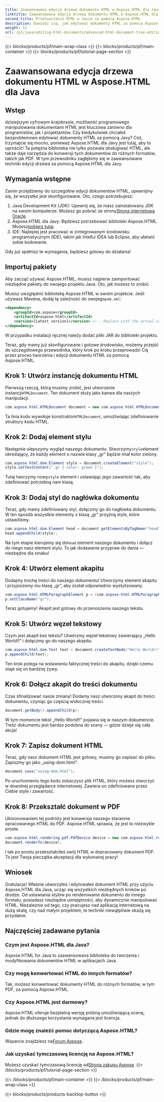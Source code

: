 ```yaml
---
title: Zaawansowana edycja drzewa dokumentu HTML w Aspose.HTML dla Java
linktitle: Zaawansowana edycja drzewa dokumentu HTML w Aspose.HTML dla Java
second_title: Przetwarzanie HTML w Javie za pomocą Aspose.HTML
description: Dowiedz się, jak edytować dokumenty HTML za pomocą Aspose.HTML for Java dzięki temu przewodnikowi krok po kroku, obejmującemu tworzenie stylów, akapitów i konwersję do formatu PDF.
weight: 11
url: /pl/java/editing-html-documents/advanced-html-document-tree-editing/
---
```


{{< blocks/products/pf/main-wrap-class >}}
{{< blocks/products/pf/main-container >}}
{{< blocks/products/pf/tutorial-page-section >}}

# Zaawansowana edycja drzewa dokumentu HTML w Aspose.HTML dla Java

## Wstęp

dzisiejszym cyfrowym krajobrazie, możliwość programowego manipulowania dokumentami HTML jest kluczowa zarówno dla programistów, jak i projektantów. Czy kiedykolwiek chciałeś bezproblemowo edytować dokumenty HTML za pomocą Javy? Cóż, trzymajcie się mocno, ponieważ Aspose.HTML dla Javy jest tutaj, aby to uprościć! Ta potężna biblioteka nie tylko pozwala obsługiwać HTML, ale także daje narzędzia do konwersji tych dokumentów do różnych formatów, takich jak PDF. W tym przewodniku zagłębimy się w zaawansowane techniki edycji drzewa za pomocą Aspose.HTML dla Javy.

## Wymagania wstępne

Zanim przejdziemy do szczegółów edycji dokumentów HTML, upewnijmy się, że wszystko jest skonfigurowane. Oto, czego potrzebujesz:
1.  Java Development Kit (JDK): Upewnij się, że masz zainstalowany JDK na swoim komputerze. Możesz go pobrać ze strony[Strona internetowa Oracle](https://www.oracle.com/java/technologies/javase-jdk11-downloads.html).
2.  Aspose.HTML dla Javy: Będziesz potrzebować biblioteki Aspose.HTML. Możesz[pobierz tutaj](https://releases.aspose.com/html/java/).
3. IDE: Najlepiej jest pracować w zintegrowanym środowisku programistycznym (IDE), takim jak IntelliJ IDEA lub Eclipse, aby ułatwić sobie kodowanie.

Gdy już spełnisz te wymagania, będziesz gotowy do działania!

## Importuj pakiety
Aby zacząć używać Aspose.HTML, musisz najpierw zaimportować niezbędne pakiety do swojego projektu Java. Oto, jak możesz to zrobić.

 Musisz uwzględnić bibliotekę Aspose.HTML w swoim projekcie. Jeśli używasz Mavena, dodaj tę zależność do swojego`pom.xml`:

```xml
<dependency>
    <groupId>com.aspose</groupId>
    <artifactId>aspose-html</artifactId>
    <version>[Latest version]</version> <!-- Replace with the actual version -->
</dependency>
```

W przypadku instalacji ręcznej należy dodać pliki JAR do biblioteki projektu.

Teraz, gdy mamy już skonfigurowane i gotowe środowisko, możemy przejść do szczegółowego przewodnika, który krok po kroku przeprowadzi Cię przez proces tworzenia i edycji dokumentu HTML za pomocą Aspose.HTML.

## Krok 1: Utwórz instancję dokumentu HTML

 Pierwszą rzeczą, którą musimy zrobić, jest utworzenie instancji`HTMLDocument`. Ten dokument służy jako kanwa dla naszych manipulacji.

```java
com.aspose.html.HTMLDocument document = new com.aspose.html.HTMLDocument();
```

 Ta linia kodu wywołuje konstruktor`HTMLDocument`, umożliwiając zdefiniowanie struktury kodu HTML.

## Krok 2: Dodaj element stylu

 Następnie ulepszymy wygląd naszego dokumentu. Stworzymy`style`element określający, że każdy element o nazwie klasy „gr” będzie miał kolor zielony.

```java
com.aspose.html.dom.Element style = document.createElement("style");
style.setTextContent(".gr { color: green }");
```

 Tutaj tworzymy nowy`style` element i ustawiając jego zawartość tak, aby zdefiniować potrzebną nam klasę.

## Krok 3: Dodaj styl do nagłówka dokumentu

Teraz, gdy mamy zdefiniowany styl, dołączmy go do nagłówka dokumentu. W ten sposób wszystkie elementy z klasą „gr” przyjmą style, które ustawiliśmy.

```java
com.aspose.html.dom.Element head = document.getElementsByTagName("head").get_Item(0);
head.appendChild(style);
```

 Na tym etapie kierujemy się do`head` element naszego dokumentu i dołącz do niego nasz element stylu. To jak dodawanie przypraw do dania — niezbędne dla smaku!

## Krok 4: Utwórz element akapitu

Dodajmy trochę treści do naszego dokumentu! Utworzymy element akapitu i przypiszemy mu klasę „gr”, aby został odpowiednio wystylizowany.

```java
com.aspose.html.HTMLParagraphElement p = (com.aspose.html.HTMLParagraphElement) document.createElement("p");
p.setClassName("gr");
```

Teraz gotujemy! Akapit jest gotowy do przenoszenia naszego tekstu.

## Krok 5: Utwórz węzeł tekstowy

Czym jest akapit bez tekstu? Utwórzmy węzeł tekstowy zawierający „Hello World!!” i dołączmy go do naszego akapitu.

```java
com.aspose.html.dom.Text text = document.createTextNode("Hello World!!");
p.appendChild(text);
```

Ten krok polega na wstawieniu faktycznej treści do akapitu, dzięki czemu staje się on bardziej żywy.

## Krok 6: Dołącz akapit do treści dokumentu

Czas sfinalizować nasze zmiany! Dodamy nasz utworzony akapit do treści dokumentu, czyniąc go częścią widocznej treści.

```java
document.getBody().appendChild(p);
```

W tym momencie tekst „Hello World!!” pojawia się w naszym dokumencie. Treść dokumentu jest bardzo podobna do sceny — gdzie dzieje się cała akcja!

## Krok 7: Zapisz dokument HTML

Teraz, gdy nasz dokument HTML jest gotowy, musimy go zapisać do pliku. Zapiszmy go jako „using-dom.html”.

```java
document.save("using-dom.html");
```

Po uruchomieniu tego kodu zobaczysz plik HTML, który możesz otworzyć w dowolnej przeglądarce internetowej. Zawiera on zdefiniowane przez Ciebie style i zawartość.

## Krok 8: Przekształć dokument w PDF

Ukoronowaniem tej podróży jest konwersja naszego starannie opracowanego HTML do PDF. Aspose.HTML sprawia, że jest to niezwykle proste.

```java
com.aspose.html.rendering.pdf.PdfDevice device = new com.aspose.html.rendering.pdf.PdfDevice("using-dom.pdf");
document.renderTo(device);
```

I tak po prostu przekształciłeś swój HTML w dopracowany dokument PDF. To jest Twoja pieczątka akceptacji dla wykonanej pracy!

## Wniosek
Gratulacje! Właśnie utworzyłeś i edytowałeś dokument HTML przy użyciu Aspose.HTML dla Java, ucząc się wszystkich niezbędnych kroków po drodze. Od ustawiania stylów po renderowanie dokumentu do innego formatu, posiadasz niezbędne umiejętności, aby dynamicznie manipulować HTML. Niezależnie od tego, czy pracujesz nad aplikacją internetową na dużą skalę, czy nad małym projektem, te techniki niewątpliwie okażą się przydatne.


## Najczęściej zadawane pytania

### Czym jest Aspose.HTML dla Java?
Aspose.HTML for Java to zaawansowana biblioteka do tworzenia i modyfikowania dokumentów HTML w aplikacjach Java.
### Czy mogę konwertować HTML do innych formatów?
Tak, możesz konwertować dokumenty HTML do różnych formatów, w tym PDF, za pomocą Aspose.HTML.
### Czy Aspose.HTML jest darmowy?
Aspose.HTML oferuje bezpłatną wersję próbną umożliwiającą ocenę, jednak do dłuższego korzystania wymagana jest licencja.
### Gdzie mogę znaleźć pomoc dotyczącą Aspose.HTML?
 Wsparcie znajdziesz na[Forum Aspose](https://forum.aspose.com/c/html/29).
### Jak uzyskać tymczasową licencję na Aspose.HTML?
 Możesz uzyskać tymczasową licencję od[Strona zakupu Aspose](https://purchase.aspose.com/temporary-license/).
{{< /blocks/products/pf/tutorial-page-section >}}

{{< /blocks/products/pf/main-container >}}
{{< /blocks/products/pf/main-wrap-class >}}

{{< blocks/products/products-backtop-button >}}
